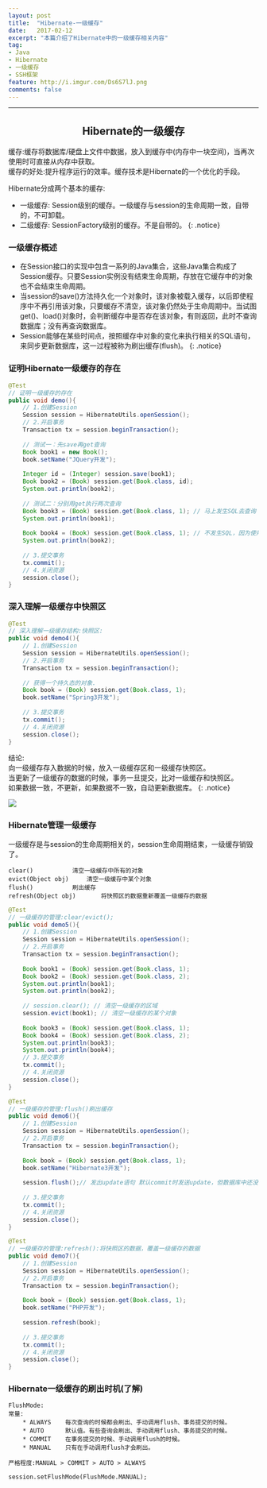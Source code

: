 ```yaml
---
layout: post
title:  "Hibernate-一级缓存"
date:   2017-02-12
excerpt: "本篇介绍了Hibernate中的一级缓存相关内容"
tag:
- Java 
- Hibernate
- 一级缓存
- SSH框架
feature: http://i.imgur.com/Ds6S7lJ.png
comments: false
---  
```



***

## <center>Hibernate的一级缓存</center>

缓存:缓存将数据库/硬盘上文件中数据，放入到缓存中(内存中一块空间)，当再次使用时可直接从内存中获取。  
缓存的好处:提升程序运行的效率。缓存技术是Hibernate的一个优化的手段。  

Hibernate分成两个基本的缓存:  

* 一级缓存: Session级别的缓存。一级缓存与session的生命周期一致，自带的，不可卸载。  
* 二级缓存: SessionFactory级别的缓存。不是自带的。
{: .notice}


### 一级缓存概述

* 在Session接口的实现中包含一系列的Java集合，这些Java集合构成了Session缓存。只要Session实例没有结束生命周期，存放在它缓存中的对象也不会结束生命周期。  
* 当session的save()方法持久化一个对象时，该对象被载入缓存，以后即使程序中不再引用该对象，只要缓存不清空，该对象仍然处于生命周期中。当试图get()、load()对象时，会判断缓存中是否存在该对象，有则返回，此时不查询数据库；没有再查询数据库。  
* Session能够在某些时间点，按照缓存中对象的变化来执行相关的SQL语句，来同步更新数据库，这一过程被称为刷出缓存(flush)。
{: .notice}



### 证明Hibernate一级缓存的存在

```java
@Test
// 证明一级缓存的存在
public void demo(){
	// 1.创建Session
	Session session = HibernateUtils.openSession();
	// 2.开启事务
	Transaction tx = session.beginTransaction();		
	
	// 测试一：先save再get查询
	Book book1 = new Book();
	book.setName("JQuery开发");
	
	Integer id = (Integer) session.save(book1);
	Book book2 = (Book) session.get(Book.class, id); 
	System.out.println(book2);
	
	// 测试二：分别用get执行两次查询
	Book book3 = (Book) session.get(Book.class, 1); // 马上发生SQL去查询
	System.out.println(book1);
	
	Book book4 = (Book) session.get(Book.class, 1); // 不发生SQL，因为使用一级缓存的数据
	System.out.println(book2);
	
	// 3.提交事务
	tx.commit();
	// 4.关闭资源
	session.close();
}
```


### 深入理解一级缓存中快照区

```java
@Test
// 深入理解一级缓存结构:快照区:
public void demo4(){
	// 1.创建Session
	Session session = HibernateUtils.openSession();
	// 2.开启事务
	Transaction tx = session.beginTransaction();
	
	// 获得一个持久态的对象.
	Book book = (Book) session.get(Book.class, 1);
	book.setName("Spring3开发");
	
	// 3.提交事务
	tx.commit();
	// 4.关闭资源
	session.close();
}
```

结论:  
向一级缓存存入数据的时候，放入一级缓存区和一级缓存快照区。  
当更新了一级缓存的数据的时候，事务一旦提交，比对一级缓存和快照区。  
如果数据一致，不更新，如果数据不一致，自动更新数据库。
{: .notice}

![](http://ww4.sinaimg.cn/large/83e1667djw1f9cc8hoh6zj21sa0okaip.jpg)


### Hibernate管理一级缓存

一级缓存是与session的生命周期相关的，session生命周期结束，一级缓存销毁了。

```
clear()			  清空一级缓存中所有的对象
evict(Object obj)	  清空一级缓存中某个对象
flush()			  刷出缓存
refresh(Object obj)       将快照区的数据重新覆盖一级缓存的数据
```

```java
@Test
// 一级缓存的管理:clear/evict();
public void demo5(){
	// 1.创建Session
	Session session = HibernateUtils.openSession();
	// 2.开启事务
	Transaction tx = session.beginTransaction();
	
	Book book1 = (Book) session.get(Book.class, 1);
	Book book2 = (Book) session.get(Book.class, 2);
	System.out.println(book1);
	System.out.println(book2);
	
	// session.clear(); // 清空一级缓存的区域
	session.evict(book1); // 清空一级缓存的某个对象
	
	Book book3 = (Book) session.get(Book.class, 1);
	Book book4 = (Book) session.get(Book.class, 2);
	System.out.println(book3);
	System.out.println(book4);
	// 3.提交事务
	tx.commit();
	// 4.关闭资源
	session.close();
}
```

```java
@Test
// 一级缓存的管理:flush()刷出缓存
public void demo6(){
	// 1.创建Session
	Session session = HibernateUtils.openSession();
	// 2.开启事务
	Transaction tx = session.beginTransaction();
	
	Book book = (Book) session.get(Book.class, 1);
	book.setName("Hibernate3开发");
	
	session.flush();// 发出update语句 默认commit时发送update，但数据库中还没有更新，需要commit
	
	// 3.提交事务
	tx.commit();
	// 4.关闭资源
	session.close();
}
```

```java
@Test
// 一级缓存的管理:refresh():将快照区的数据，覆盖一级缓存的数据
public void demo7(){
	// 1.创建Session
	Session session = HibernateUtils.openSession();
	// 2.开启事务
	Transaction tx = session.beginTransaction();	
	
	Book book = (Book) session.get(Book.class, 1);
	book.setName("PHP开发");
	
	session.refresh(book);
	
	// 3.提交事务
	tx.commit();
	// 4.关闭资源
	session.close();
}
```

### Hibernate一级缓存的刷出时机(了解)

```
FlushMode:
常量:
	* ALWAYS	每次查询的时候都会刷出、手动调用flush、事务提交的时候。
	* AUTO		默认值。有些查询会刷出、手动调用flush、事务提交的时候。
	* COMMIT	在事务提交的时候、手动调用flush的时候。
	* MANUAL	只有在手动调用flush才会刷出。

严格程度:MANUAL > COMMIT > AUTO > ALWAYS

session.setFlushMode(FlushMode.MANUAL);
```

